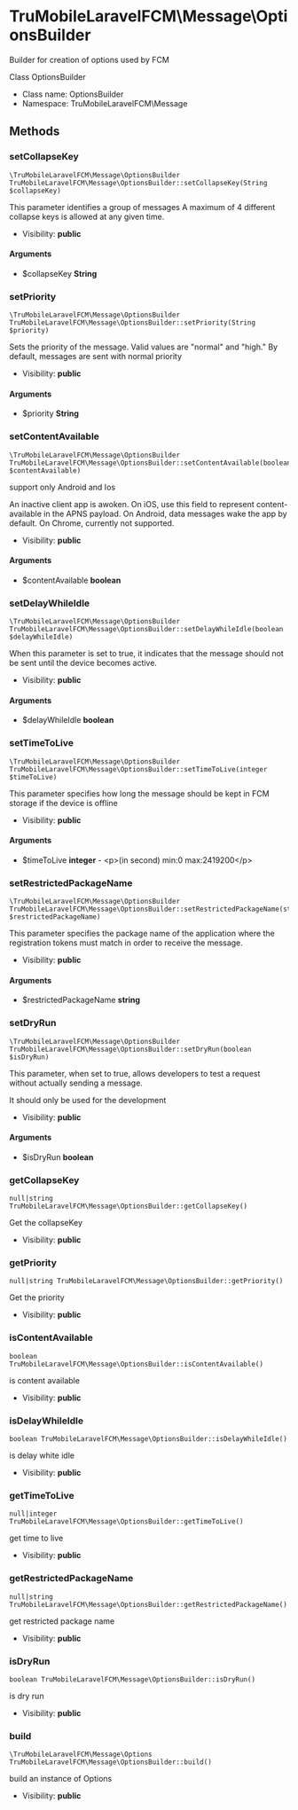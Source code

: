 TruMobileLaravelFCM\Message\OptionsBuilder
===============

Builder for creation of options used by FCM

Class OptionsBuilder


* Class name: OptionsBuilder
* Namespace: TruMobileLaravelFCM\Message







Methods
-------


### setCollapseKey

    \TruMobileLaravelFCM\Message\OptionsBuilder TruMobileLaravelFCM\Message\OptionsBuilder::setCollapseKey(String $collapseKey)

This parameter identifies a group of messages
A maximum of 4 different collapse keys is allowed at any given time.



* Visibility: **public**


#### Arguments
* $collapseKey **String**



### setPriority

    \TruMobileLaravelFCM\Message\OptionsBuilder TruMobileLaravelFCM\Message\OptionsBuilder::setPriority(String $priority)

Sets the priority of the message. Valid values are "normal" and "high."
By default, messages are sent with normal priority



* Visibility: **public**


#### Arguments
* $priority **String**



### setContentAvailable

    \TruMobileLaravelFCM\Message\OptionsBuilder TruMobileLaravelFCM\Message\OptionsBuilder::setContentAvailable(boolean $contentAvailable)

support only Android and Ios

An inactive client app is awoken.
On iOS, use this field to represent content-available in the APNS payload.
On Android, data messages wake the app by default.
On Chrome, currently not supported.

* Visibility: **public**


#### Arguments
* $contentAvailable **boolean**



### setDelayWhileIdle

    \TruMobileLaravelFCM\Message\OptionsBuilder TruMobileLaravelFCM\Message\OptionsBuilder::setDelayWhileIdle(boolean $delayWhileIdle)

When this parameter is set to true, it indicates that the message should not be sent until the device becomes active.



* Visibility: **public**


#### Arguments
* $delayWhileIdle **boolean**



### setTimeToLive

    \TruMobileLaravelFCM\Message\OptionsBuilder TruMobileLaravelFCM\Message\OptionsBuilder::setTimeToLive(integer $timeToLive)

This parameter specifies how long the message should be kept in FCM storage if the device is offline



* Visibility: **public**


#### Arguments
* $timeToLive **integer** - &lt;p&gt;(in second) min:0 max:2419200&lt;/p&gt;



### setRestrictedPackageName

    \TruMobileLaravelFCM\Message\OptionsBuilder TruMobileLaravelFCM\Message\OptionsBuilder::setRestrictedPackageName(string $restrictedPackageName)

This parameter specifies the package name of the application where the registration tokens must match in order to receive the message.



* Visibility: **public**


#### Arguments
* $restrictedPackageName **string**



### setDryRun

    \TruMobileLaravelFCM\Message\OptionsBuilder TruMobileLaravelFCM\Message\OptionsBuilder::setDryRun(boolean $isDryRun)

This parameter, when set to true, allows developers to test a request without actually sending a message.

It should only be used for the development

* Visibility: **public**


#### Arguments
* $isDryRun **boolean**



### getCollapseKey

    null|string TruMobileLaravelFCM\Message\OptionsBuilder::getCollapseKey()

Get the collapseKey



* Visibility: **public**




### getPriority

    null|string TruMobileLaravelFCM\Message\OptionsBuilder::getPriority()

Get the priority



* Visibility: **public**




### isContentAvailable

    boolean TruMobileLaravelFCM\Message\OptionsBuilder::isContentAvailable()

is content available



* Visibility: **public**




### isDelayWhileIdle

    boolean TruMobileLaravelFCM\Message\OptionsBuilder::isDelayWhileIdle()

is delay white idle



* Visibility: **public**




### getTimeToLive

    null|integer TruMobileLaravelFCM\Message\OptionsBuilder::getTimeToLive()

get time to live



* Visibility: **public**




### getRestrictedPackageName

    null|string TruMobileLaravelFCM\Message\OptionsBuilder::getRestrictedPackageName()

get restricted package name



* Visibility: **public**




### isDryRun

    boolean TruMobileLaravelFCM\Message\OptionsBuilder::isDryRun()

is dry run



* Visibility: **public**




### build

    \TruMobileLaravelFCM\Message\Options TruMobileLaravelFCM\Message\OptionsBuilder::build()

build an instance of Options



* Visibility: **public**



